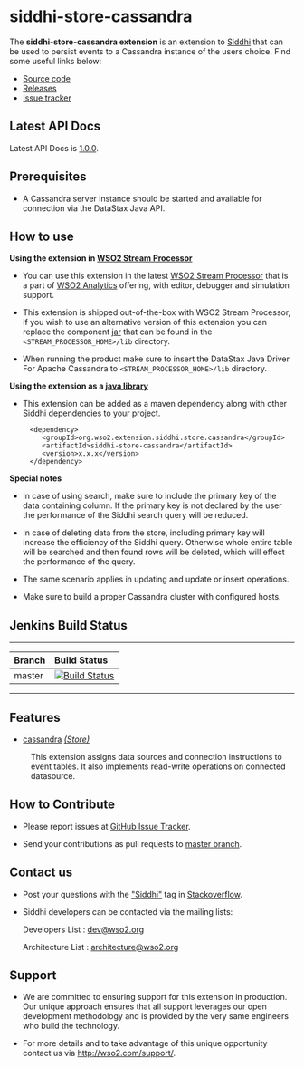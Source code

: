 siddhi-store-cassandra
======================================

The **siddhi-store-cassandra extension** is an extension to <a target="_blank" href="https://wso2.github.io/siddhi">Siddhi</a> that  can be used to persist events to a Cassandra instance of the users choice.
Find some useful links below:

* <a target="_blank" href="https://github.com/wso2-extensions/siddhi-store-cassandra">Source code</a>
* <a target="_blank" href="https://github.com/wso2-extensions/siddhi-store-cassandra/releases">Releases</a>
* <a target="_blank" href="https://github.com/wso2-extensions/siddhi-store-cassandra/issues">Issue tracker</a>

## Latest API Docs 

Latest API Docs is <a target="_blank" href="https://wso2-extensions.github.io/siddhi-store-cassandra/api/1.0.0">1.0.0</a>.

## Prerequisites

 * A Cassandra server instance should be started and available for connection via the DataStax Java API.

## How to use 

**Using the extension in <a target="_blank" href="https://github.com/wso2/product-sp">WSO2 Stream Processor</a>**

* You can use this extension in the latest <a target="_blank" href="https://github.com/wso2/product-sp/releases">WSO2 Stream Processor</a> that is a part of <a target="_blank" href="http://wso2.com/analytics?utm_source=gitanalytics&utm_campaign=gitanalytics_Jul17">WSO2 Analytics</a> offering, with editor, debugger and simulation support. 

* This extension is shipped out-of-the-box with WSO2 Stream Processor, if you wish to use an alternative version of this extension you can replace the component <a target="_blank" href="https://github.com/wso2-extensions/siddhi-store-cassandra/releases">jar</a> that can be found in the `<STREAM_PROCESSOR_HOME>/lib` directory.

* When running the product make sure to insert the DataStax Java Driver For Apache Cassandra to `<STREAM_PROCESSOR_HOME>/lib` directory.

**Using the extension as a <a target="_blank" href="https://wso2.github.io/siddhi/documentation/running-as-a-java-library">java library</a>**

* This extension can be added as a maven dependency along with other Siddhi dependencies to your project.

```
     <dependency>
        <groupId>org.wso2.extension.siddhi.store.cassandra</groupId>
        <artifactId>siddhi-store-cassandra</artifactId>
        <version>x.x.x</version>
     </dependency>
```
**Special notes**

* In case of using search, make sure to include the primary key of the data containing column. If the primary 
key is not declared by the user the performance of the Siddhi search query will be reduced.

* In case of deleting data from the store, including primary key will increase the efficiency of the Siddhi query.
Otherwise whole entire table will be searched and then found rows will be deleted, which will effect the 
performance of the query.

* The same scenario applies in updating and update or insert operations.

* Make sure to build a proper Cassandra cluster with configured hosts.

## Jenkins Build Status

---

|  Branch | Build Status |
| :------ |:------------ | 
| master  | [![Build Status](https://wso2.org/jenkins/job/siddhi/job/siddhi-store-cassandra/badge/icon)](https://wso2.org/jenkins/job/siddhi/job/siddhi-store-cassandra/) |

---

## Features

* <a target="_blank" href="https://wso2-extensions.github.io/siddhi-store-cassandra/api/1.0.0/#cassandra-store">cassandra</a> *<a target="_blank" href="https://wso2.github.io/siddhi/documentation/siddhi-4.0/#store">(Store)</a>*<br><div style="padding-left: 1em;"><p>This extension assigns data sources and connection instructions to event tables. It also implements read-write operations on connected datasource.</p></div>

## How to Contribute
 
  * Please report issues at <a target="_blank" href="https://github.com/wso2-extensions/siddhi-store-cassandra/issues">GitHub Issue Tracker</a>.
  
  * Send your contributions as pull requests to <a target="_blank" href="https://github.com/wso2-extensions/siddhi-store-cassandra/tree/master">master branch</a>. 
 
## Contact us 

 * Post your questions with the <a target="_blank" href="http://stackoverflow.com/search?q=siddhi">"Siddhi"</a> tag in <a target="_blank" href="http://stackoverflow.com/search?q=siddhi">Stackoverflow</a>. 
 
 * Siddhi developers can be contacted via the mailing lists:
 
    Developers List   : [dev@wso2.org](mailto:dev@wso2.org)
    
    Architecture List : [architecture@wso2.org](mailto:architecture@wso2.org)
 
## Support 

* We are committed to ensuring support for this extension in production. Our unique approach ensures that all support leverages our open development methodology and is provided by the very same engineers who build the technology. 

* For more details and to take advantage of this unique opportunity contact us via <a target="_blank" href="http://wso2.com/support?utm_source=gitanalytics&utm_campaign=gitanalytics_Jul17">http://wso2.com/support/</a>. 
